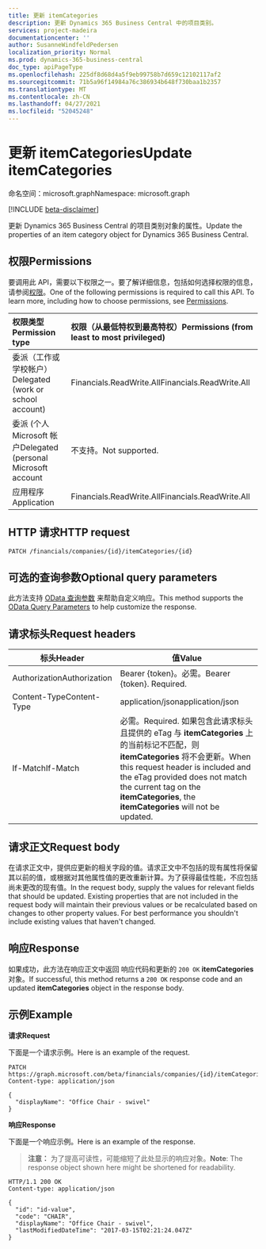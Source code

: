 ```yaml
---
title: 更新 itemCategories
description: 更新 Dynamics 365 Business Central 中的项目类别。
services: project-madeira
documentationcenter: ''
author: SusanneWindfeldPedersen
localization_priority: Normal
ms.prod: dynamics-365-business-central
doc_type: apiPageType
ms.openlocfilehash: 225df8d68d4a5f9eb99758b7d659c12102117af2
ms.sourcegitcommit: 71b5a96f14984a76c386934b648f730baa1b2357
ms.translationtype: MT
ms.contentlocale: zh-CN
ms.lasthandoff: 04/27/2021
ms.locfileid: "52045248"
---
```

# <a name="update-itemcategories"></a><span data-ttu-id="241da-103">更新 itemCategories</span><span class="sxs-lookup"><span data-stu-id="241da-103">Update itemCategories</span></span>

<span data-ttu-id="241da-104">命名空间：microsoft.graph</span><span class="sxs-lookup"><span data-stu-id="241da-104">Namespace: microsoft.graph</span></span>

[!INCLUDE [beta-disclaimer](../../includes/beta-disclaimer.md)]

<span data-ttu-id="241da-105">更新 Dynamics 365 Business Central 的项目类别对象的属性。</span><span class="sxs-lookup"><span data-stu-id="241da-105">Update the properties of an item category object for Dynamics 365 Business Central.</span></span>

## <a name="permissions"></a><span data-ttu-id="241da-106">权限</span><span class="sxs-lookup"><span data-stu-id="241da-106">Permissions</span></span>
<span data-ttu-id="241da-p101">要调用此 API，需要以下权限之一。要了解详细信息，包括如何选择权限的信息，请参阅[权限](/graph/permissions-reference)。</span><span class="sxs-lookup"><span data-stu-id="241da-p101">One of the following permissions is required to call this API. To learn more, including how to choose permissions, see [Permissions](/graph/permissions-reference).</span></span>

|<span data-ttu-id="241da-109">权限类型</span><span class="sxs-lookup"><span data-stu-id="241da-109">Permission type</span></span> |<span data-ttu-id="241da-110">权限（从最低特权到最高特权）</span><span class="sxs-lookup"><span data-stu-id="241da-110">Permissions (from least to most privileged)</span></span>|
|:---------------|:------------------------------------------|
|<span data-ttu-id="241da-111">委派（工作或学校帐户）</span><span class="sxs-lookup"><span data-stu-id="241da-111">Delegated (work or school account)</span></span>|<span data-ttu-id="241da-112">Financials.ReadWrite.All</span><span class="sxs-lookup"><span data-stu-id="241da-112">Financials.ReadWrite.All</span></span> |
|<span data-ttu-id="241da-113">委派 (个人 Microsoft 帐户</span><span class="sxs-lookup"><span data-stu-id="241da-113">Delegated (personal Microsoft account</span></span>|<span data-ttu-id="241da-114">不支持。</span><span class="sxs-lookup"><span data-stu-id="241da-114">Not supported.</span></span>|
|<span data-ttu-id="241da-115">应用程序</span><span class="sxs-lookup"><span data-stu-id="241da-115">Application</span></span>|<span data-ttu-id="241da-116">Financials.ReadWrite.All</span><span class="sxs-lookup"><span data-stu-id="241da-116">Financials.ReadWrite.All</span></span>|

## <a name="http-request"></a><span data-ttu-id="241da-117">HTTP 请求</span><span class="sxs-lookup"><span data-stu-id="241da-117">HTTP request</span></span>

```
PATCH /financials/companies/{id}/itemCategories/{id}
```

## <a name="optional-query-parameters"></a><span data-ttu-id="241da-118">可选的查询参数</span><span class="sxs-lookup"><span data-stu-id="241da-118">Optional query parameters</span></span>
<span data-ttu-id="241da-119">此方法支持 [OData 查询参数](/graph/query-parameters) 来帮助自定义响应。</span><span class="sxs-lookup"><span data-stu-id="241da-119">This method supports the [OData Query Parameters](/graph/query-parameters) to help customize the response.</span></span>

## <a name="request-headers"></a><span data-ttu-id="241da-120">请求标头</span><span class="sxs-lookup"><span data-stu-id="241da-120">Request headers</span></span>
|<span data-ttu-id="241da-121">标头</span><span class="sxs-lookup"><span data-stu-id="241da-121">Header</span></span>       |<span data-ttu-id="241da-122">值</span><span class="sxs-lookup"><span data-stu-id="241da-122">Value</span></span>                    |
|-------------|-------------------------|
|<span data-ttu-id="241da-123">Authorization</span><span class="sxs-lookup"><span data-stu-id="241da-123">Authorization</span></span>|<span data-ttu-id="241da-p102">Bearer {token}。必需。</span><span class="sxs-lookup"><span data-stu-id="241da-p102">Bearer {token}. Required.</span></span>|
|<span data-ttu-id="241da-126">Content-Type</span><span class="sxs-lookup"><span data-stu-id="241da-126">Content-Type</span></span> |<span data-ttu-id="241da-127">application/json</span><span class="sxs-lookup"><span data-stu-id="241da-127">application/json</span></span>         |
|<span data-ttu-id="241da-128">If-Match</span><span class="sxs-lookup"><span data-stu-id="241da-128">If-Match</span></span>     |<span data-ttu-id="241da-129">必需。</span><span class="sxs-lookup"><span data-stu-id="241da-129">Required.</span></span> <span data-ttu-id="241da-130">如果包含此请求标头且提供的 eTag 与 **itemCategories** 上的当前标记不匹配，则 **itemCategories** 将不会更新。</span><span class="sxs-lookup"><span data-stu-id="241da-130">When this request header is included and the eTag provided does not match the current tag on the **itemCategories**, the **itemCategories** will not be updated.</span></span> |

## <a name="request-body"></a><span data-ttu-id="241da-131">请求正文</span><span class="sxs-lookup"><span data-stu-id="241da-131">Request body</span></span>
<span data-ttu-id="241da-p104">在请求正文中，提供应更新的相关字段的值。请求正文中不包括的现有属性将保留其以前的值，或根据对其他属性值的更改重新计算。为了获得最佳性能，不应包括尚未更改的现有值。</span><span class="sxs-lookup"><span data-stu-id="241da-p104">In the request body, supply the values for relevant fields that should be updated. Existing properties that are not included in the request body will maintain their previous values or be recalculated based on changes to other property values. For best performance you shouldn't include existing values that haven't changed.</span></span>

## <a name="response"></a><span data-ttu-id="241da-135">响应</span><span class="sxs-lookup"><span data-stu-id="241da-135">Response</span></span>
<span data-ttu-id="241da-136">如果成功，此方法在响应正文中返回 响应代码和更新的 `200 OK` **itemCategories** 对象。</span><span class="sxs-lookup"><span data-stu-id="241da-136">If successful, this method returns a `200 OK` response code and an updated **itemCategories** object in the response body.</span></span>

## <a name="example"></a><span data-ttu-id="241da-137">示例</span><span class="sxs-lookup"><span data-stu-id="241da-137">Example</span></span>

<span data-ttu-id="241da-138">**请求**</span><span class="sxs-lookup"><span data-stu-id="241da-138">**Request**</span></span>

<span data-ttu-id="241da-139">下面是一个请求示例。</span><span class="sxs-lookup"><span data-stu-id="241da-139">Here is an example of the request.</span></span>
```http
PATCH https://graph.microsoft.com/beta/financials/companies/{id}/itemCategories/{id}
Content-type: application/json

{
  "displayName": "Office Chair - swivel"
}
```

<span data-ttu-id="241da-140">**响应**</span><span class="sxs-lookup"><span data-stu-id="241da-140">**Response**</span></span>

<span data-ttu-id="241da-141">下面是一个响应示例。</span><span class="sxs-lookup"><span data-stu-id="241da-141">Here is an example of the response.</span></span> 

> <span data-ttu-id="241da-142">**注意：** 为了提高可读性，可能缩短了此处显示的响应对象。</span><span class="sxs-lookup"><span data-stu-id="241da-142">**Note**: The response object shown here might be shortened for readability.</span></span>

```http
HTTP/1.1 200 OK
Content-type: application/json

{
  "id": "id-value",
  "code": "CHAIR",
  "displayName": "Office Chair - swivel",
  "lastModifiedDateTime": "2017-03-15T02:21:24.047Z"
}
```


